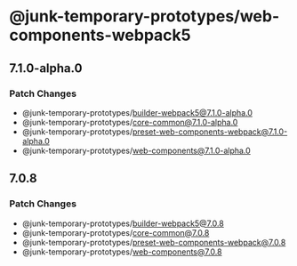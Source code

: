 # @junk-temporary-prototypes/web-components-webpack5

## 7.1.0-alpha.0

### Patch Changes

- @junk-temporary-prototypes/builder-webpack5@7.1.0-alpha.0
- @junk-temporary-prototypes/core-common@7.1.0-alpha.0
- @junk-temporary-prototypes/preset-web-components-webpack@7.1.0-alpha.0
- @junk-temporary-prototypes/web-components@7.1.0-alpha.0

## 7.0.8

### Patch Changes

- @junk-temporary-prototypes/builder-webpack5@7.0.8
- @junk-temporary-prototypes/core-common@7.0.8
- @junk-temporary-prototypes/preset-web-components-webpack@7.0.8
- @junk-temporary-prototypes/web-components@7.0.8
